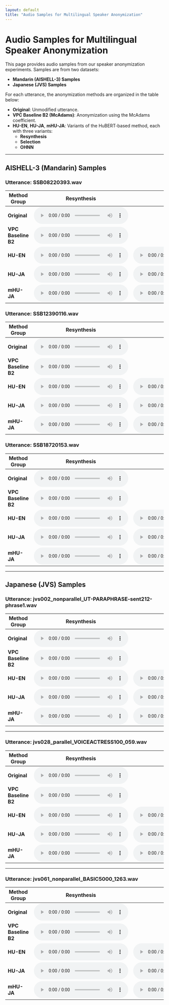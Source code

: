 ```yaml
---
layout: default
title: "Audio Samples for Multilingual Speaker Anonymization"
---
```


# Audio Samples for Multilingual Speaker Anonymization

This page provides audio samples from our speaker anonymization experiments. Samples are from two datasets:

- **Mandarin (AISHELL-3) Samples**
- **Japanese (JVS) Samples**

For each utterance, the anonymization methods are organized in the table below:

- **Original**: Unmodified utterance.
- **VPC Baseline B2 (McAdams)**: Anonymization using the McAdams coefficient.
- **HU-EN**, **HU-JA**, **mHU-JA**: Variants of the HuBERT-based method, each with three variants:
  - **Resynthesis**
  - **Selection**
  - **OHNN**

---

## AISHELL-3 (Mandarin) Samples

### Utterance: SSB08220393.wav

| Method Group         | Resynthesis                                                            | Selection                                                              | OHNN                                                                  |
|----------------------|------------------------------------------------------------------------|------------------------------------------------------------------------|------------------------------------------------------------------------|
| **Original**         | <audio controls><source src="cn/aishell3_test_asr/SSB08220393.wav" type="audio/wav"></audio> |                                                                        |                                                                        |
| **VPC Baseline B2**  | <audio controls><source src="cn/aishell3_test_asr_mcadams/SSB08220393.wav" type="audio/wav"></audio> |                                                                        |                                                                        |
| **HU-EN**            | <audio controls><source src="cn/aishell3_test_asr_HU-EN-resynthesis/SSB08220393.wav" type="audio/wav"></audio> | <audio controls><source src="cn/aishell3_test_asr_HU-EN-selection/SSB08220393.wav" type="audio/wav"></audio> | <audio controls><source src="cn/aishell3_test_asr_HU-EN-ohnn/SSB08220393.wav" type="audio/wav"></audio> |
| **HU-JA**            | <audio controls><source src="cn/aishell3_test_asr_HU-JA-resynthesis/SSB08220393.wav" type="audio/wav"></audio> | <audio controls><source src="cn/aishell3_test_asr_HU-JA-selection/SSB08220393.wav" type="audio/wav"></audio> | <audio controls><source src="cn/aishell3_test_asr_HU-JA-ohnn/SSB08220393.wav" type="audio/wav"></audio> |
| **mHU-JA**           | <audio controls><source src="cn/aishell3_test_asr_MHU-JA-resynthesis/SSB08220393.wav" type="audio/wav"></audio> | <audio controls><source src="cn/aishell3_test_asr_MHU-JA-selection/SSB08220393.wav" type="audio/wav"></audio> | <audio controls><source src="cn/aishell3_test_asr_MHU-JA-ohnn/SSB08220393.wav" type="audio/wav"></audio> |

### Utterance: SSB12390116.wav

| Method Group         | Resynthesis                                                            | Selection                                                              | OHNN                                                                  |
|----------------------|------------------------------------------------------------------------|------------------------------------------------------------------------|------------------------------------------------------------------------|
| **Original**         | <audio controls><source src="cn/aishell3_test_asr/SSB12390116.wav" type="audio/wav"></audio> |                                                                        |                                                                        |
| **VPC Baseline B2**  | <audio controls><source src="cn/aishell3_test_asr_mcadams/SSB12390116.wav" type="audio/wav"></audio> |                                                                        |                                                                        |
| **HU-EN**            | <audio controls><source src="cn/aishell3_test_asr_HU-EN-resynthesis/SSB12390116.wav" type="audio/wav"></audio> | <audio controls><source src="cn/aishell3_test_asr_HU-EN-selection/SSB12390116.wav" type="audio/wav"></audio> | <audio controls><source src="cn/aishell3_test_asr_HU-EN-ohnn/SSB12390116.wav" type="audio/wav"></audio> |
| **HU-JA**            | <audio controls><source src="cn/aishell3_test_asr_HU-JA-resynthesis/SSB12390116.wav" type="audio/wav"></audio> | <audio controls><source src="cn/aishell3_test_asr_HU-JA-selection/SSB12390116.wav" type="audio/wav"></audio> | <audio controls><source src="cn/aishell3_test_asr_HU-JA-ohnn/SSB12390116.wav" type="audio/wav"></audio> |
| **mHU-JA**           | <audio controls><source src="cn/aishell3_test_asr_MHU-JA-resynthesis/SSB12390116.wav" type="audio/wav"></audio> | <audio controls><source src="cn/aishell3_test_asr_MHU-JA-selection/SSB12390116.wav" type="audio/wav"></audio> | <audio controls><source src="cn/aishell3_test_asr_MHU-JA-ohnn/SSB12390116.wav" type="audio/wav"></audio> |

### Utterance: SSB18720153.wav

| Method Group         | Resynthesis                                                            | Selection                                                              | OHNN                                                                  |
|----------------------|------------------------------------------------------------------------|------------------------------------------------------------------------|------------------------------------------------------------------------|
| **Original**         | <audio controls><source src="cn/aishell3_test_asr/SSB18720153.wav" type="audio/wav"></audio> |                                                                        |                                                                        |
| **VPC Baseline B2**  | <audio controls><source src="cn/aishell3_test_asr_mcadams/SSB18720153.wav" type="audio/wav"></audio> |                                                                        |                                                                        |
| **HU-EN**            | <audio controls><source src="cn/aishell3_test_asr_HU-EN-resynthesis/SSB18720153.wav" type="audio/wav"></audio> | <audio controls><source src="cn/aishell3_test_asr_HU-EN-selection/SSB18720153.wav" type="audio/wav"></audio> | <audio controls><source src="cn/aishell3_test_asr_HU-EN-ohnn/SSB18720153.wav" type="audio/wav"></audio> |
| **HU-JA**            | <audio controls><source src="cn/aishell3_test_asr_HU-JA-resynthesis/SSB18720153.wav" type="audio/wav"></audio> | <audio controls><source src="cn/aishell3_test_asr_HU-JA-selection/SSB18720153.wav" type="audio/wav"></audio> | <audio controls><source src="cn/aishell3_test_asr_HU-JA-ohnn/SSB18720153.wav" type="audio/wav"></audio> |
| **mHU-JA**           | <audio controls><source src="cn/aishell3_test_asr_MHU-JA-resynthesis/SSB18720153.wav" type="audio/wav"></audio> | <audio controls><source src="cn/aishell3_test_asr_MHU-JA-selection/SSB18720153.wav" type="audio/wav"></audio> | <audio controls><source src="cn/aishell3_test_asr_MHU-JA-ohnn/SSB18720153.wav" type="audio/wav"></audio> |

---

## Japanese (JVS) Samples

### Utterance: jvs002_nonparallel_UT-PARAPHRASE-sent212-phrase1.wav

| Method Group         | Resynthesis                                                            | Selection                                                              | OHNN                                                                  |
|----------------------|------------------------------------------------------------------------|------------------------------------------------------------------------|------------------------------------------------------------------------|
| **Original**         | <audio controls><source src="ja/jvs_train/jvs002_nonparallel_UT-PARAPHRASE-sent212-phrase1.wav" type="audio/wav"></audio> |                                                                        |                                                                        |
| **VPC Baseline B2**  | <audio controls><source src="ja/jvs_train_mcadams/jvs002_nonparallel_UT-PARAPHRASE-sent212-phrase1.wav" type="audio/wav"></audio> |                                                                        |                                                                        |
| **HU-EN**            | <audio controls><source src="ja/jvs_train_HU-EN-resynthesis/jvs002_nonparallel_UT-PARAPHRASE-sent212-phrase1.wav" type="audio/wav"></audio> | <audio controls><source src="ja/jvs_train_HU-EN-selection/jvs002_nonparallel_UT-PARAPHRASE-sent212-phrase1.wav" type="audio/wav"></audio> | <audio controls><source src="ja/jvs_train_HU-EN-ohnn/jvs002_nonparallel_UT-PARAPHRASE-sent212-phrase1.wav" type="audio/wav"></audio> |
| **HU-JA**            | <audio controls><source src="ja/jvs_train_HU-JA-resynthesis/jvs002_nonparallel_UT-PARAPHRASE-sent212-phrase1.wav" type="audio/wav"></audio> | <audio controls><source src="ja/jvs_train_HU-JA-selection/jvs002_nonparallel_UT-PARAPHRASE-sent212-phrase1.wav" type="audio/wav"></audio> | <audio controls><source src="ja/jvs_train_HU-JA-ohnn/jvs002_nonparallel_UT-PARAPHRASE-sent212-phrase1.wav" type="audio/wav"></audio> |
| **mHU-JA**           | <audio controls><source src="ja/jvs_train_MHU-JA-resynthesis/jvs002_nonparallel_UT-PARAPHRASE-sent212-phrase1.wav" type="audio/wav"></audio> | <audio controls><source src="ja/jvs_train_MHU-JA-selection/jvs002_nonparallel_UT-PARAPHRASE-sent212-phrase1.wav" type="audio/wav"></audio> | <audio controls><source src="ja/jvs_train_MHU-JA-ohnn/jvs002_nonparallel_UT-PARAPHRASE-sent212-phrase1.wav" type="audio/wav"></audio> |

---

### Utterance: jvs028_parallel_VOICEACTRESS100_059.wav

| Method Group         | Resynthesis                                                            | Selection                                                              | OHNN                                                                  |
|----------------------|------------------------------------------------------------------------|------------------------------------------------------------------------|------------------------------------------------------------------------|
| **Original**         | <audio controls><source src="ja/jvs_train/jvs028_parallel_VOICEACTRESS100_059.wav" type="audio/wav"></audio> |                                                                        |                                                                        |
| **VPC Baseline B2**  | <audio controls><source src="ja/jvs_train_mcadams/jvs028_parallel_VOICEACTRESS100_059.wav" type="audio/wav"></audio> |                                                                        |                                                                        |
| **HU-EN**            | <audio controls><source src="ja/jvs_train_HU-EN-resynthesis/jvs028_parallel_VOICEACTRESS100_059.wav" type="audio/wav"></audio> | <audio controls><source src="ja/jvs_train_HU-EN-selection/jvs028_parallel_VOICEACTRESS100_059.wav" type="audio/wav"></audio> | <audio controls><source src="ja/jvs_train_HU-EN-ohnn/jvs028_parallel_VOICEACTRESS100_059.wav" type="audio/wav"></audio> |
| **HU-JA**            | <audio controls><source src="ja/jvs_train_HU-JA-resynthesis/jvs028_parallel_VOICEACTRESS100_059.wav" type="audio/wav"></audio> | <audio controls><source src="ja/jvs_train_HU-JA-selection/jvs028_parallel_VOICEACTRESS100_059.wav" type="audio/wav"></audio> | <audio controls><source src="ja/jvs_train_HU-JA-ohnn/jvs028_parallel_VOICEACTRESS100_059.wav" type="audio/wav"></audio> |
| **mHU-JA**           | <audio controls><source src="ja/jvs_train_MHU-JA-resynthesis/jvs028_parallel_VOICEACTRESS100_059.wav" type="audio/wav"></audio> | <audio controls><source src="ja/jvs_train_MHU-JA-selection/jvs028_parallel_VOICEACTRESS100_059.wav" type="audio/wav"></audio> | <audio controls><source src="ja/jvs_train_MHU-JA-ohnn/jvs028_parallel_VOICEACTRESS100_059.wav" type="audio/wav"></audio> |

---

### Utterance: jvs061_nonparallel_BASIC5000_1263.wav

| Method Group         | Resynthesis                                                            | Selection                                                              | OHNN                                                                  |
|----------------------|------------------------------------------------------------------------|------------------------------------------------------------------------|------------------------------------------------------------------------|
| **Original**         | <audio controls><source src="ja/jvs_train/jvs061_nonparallel_BASIC5000_1263.wav" type="audio/wav"></audio> |                                                                        |                                                                        |
| **VPC Baseline B2**  | <audio controls><source src="ja/jvs_train_mcadams/jvs061_nonparallel_BASIC5000_1263.wav" type="audio/wav"></audio> |                                                                        |                                                                        |
| **HU-EN**            | <audio controls><source src="ja/jvs_train_HU-EN-resynthesis/jvs061_nonparallel_BASIC5000_1263.wav" type="audio/wav"></audio> | <audio controls><source src="ja/jvs_train_HU-EN-selection/jvs061_nonparallel_BASIC5000_1263.wav" type="audio/wav"></audio> | <audio controls><source src="ja/jvs_train_HU-EN-ohnn/jvs061_nonparallel_BASIC5000_1263.wav" type="audio/wav"></audio> |
| **HU-JA**            | <audio controls><source src="ja/jvs_train_HU-JA-resynthesis/jvs061_nonparallel_BASIC5000_1263.wav" type="audio/wav"></audio> | <audio controls><source src="ja/jvs_train_HU-JA-selection/jvs061_nonparallel_BASIC5000_1263.wav" type="audio/wav"></audio> | <audio controls><source src="ja/jvs_train_HU-JA-ohnn/jvs061_nonparallel_BASIC5000_1263.wav" type="audio/wav"></audio> |
| **mHU-JA**           | <audio controls><source src="ja/jvs_train_MHU-JA-resynthesis/jvs061_nonparallel_BASIC5000_1263.wav" type="audio/wav"></audio> | <audio controls><source src="ja/jvs_train_MHU-JA-selection/jvs061_nonparallel_BASIC5000_1263.wav" type="audio/wav"></audio> | <audio controls><source src="ja/jvs_train_MHU-JA-ohnn/jvs061_nonparallel_BASIC5000_1263.wav" type="audio/wav"></audio> |
